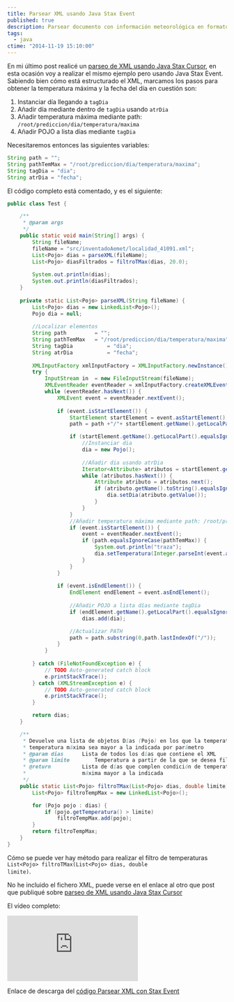 ```yaml
---
title: Parsear XML usando Java Stax Event
published: true
description: Parsear documento con información meteorológica en formato XML con Java usando Stax Event
tags:
  - java
ctime: "2014-11-19 15:10:00"
---
```


En mi último post realicé un <a href="parsear-xml-usando-java-stax-cursor/">parseo de XML usando Java Stax Cursor</a>, en esta ocasión voy a realizar el mismo ejemplo pero usando Java Stax Event. Sabiendo bien cómo está estructurado el XML, marcamos los pasos para obtener la temperatura máxima y la fecha del día en cuestión son:

<ol class="list-bullets">
	<li>Instanciar día llegando a <code>tagDia</code></li>
	<li>Añadir día mediante dentro de <code>tagDia</code> usando <code>atrDia</code></li>
	<li>Añadir temperatura máxima mediante path: <code>/root/prediccion/dia/temperatura/maxima</code></li>
	<li>Añadir POJO a lista días mediante <code>tagDia</code></li>
</ol>

Necesitaremos entonces las siguientes variables:

```java
String path = "";
String pathTemMax = "/root/prediccion/dia/temperatura/maxima";
String tagDia = "dia";
String atrDia = "fecha";
```

El código completo está comentado, y es el siguiente:

```java
public class Test {

	/**
	 * @param args
	 */
	public static void main(String[] args) {
		String fileName;
		fileName = "src/inventadoAemet/localidad_41091.xml";
		List<Pojo> dias = parseXML(fileName);
		List<Pojo> diasFiltrados = filtroTMax(dias, 20.0);
		
		System.out.println(dias);
		System.out.println(diasFiltrados);
	}
		
	private static List<Pojo> parseXML(String fileName) {
		List<Pojo> dias = new LinkedList<Pojo>();
		Pojo dia = null;
		
		//Localizar elementos
		String path			= "";
		String pathTemMax	= "/root/prediccion/dia/temperatura/maxima";
		String tagDia			= "dia";
		String atrDia			= "fecha";
		
		XMLInputFactory xmlInputFactory = XMLInputFactory.newInstance();
		try {
			InputStream in  = new FileInputStream(fileName);
			XMLEventReader eventReader = xmlInputFactory.createXMLEventReader(in);
			while (eventReader.hasNext()) {
				XMLEvent event = eventReader.nextEvent();
				
				if (event.isStartElement()) {
					StartElement startElement = event.asStartElement();
					path = path +"/"+ startElement.getName().getLocalPart();

					if (startElement.getName().getLocalPart().equalsIgnoreCase(tagDia)) {
						//Instanciar dia
						dia = new Pojo();
						
						//Añadir dia usando atrDia
						Iterator<Attribute> atributos = startElement.getAttributes();
						while (atributos.hasNext()) {
							Attribute atributo = atributos.next();
							if (atributo.getName().toString().equalsIgnoreCase(atrDia)) {
								dia.setDia(atributo.getValue());
							}
						}
					}
					//Añadir temperatura máxima mediante path: /root/prediccion/dia/temperatura/maxima
					if (event.isStartElement()) {
						event = eventReader.nextEvent();
						if (path.equalsIgnoreCase(pathTemMax)) {
							System.out.println("traza");
							dia.setTemperatura(Integer.parseInt(event.asCharacters().getData()));
						}
					}
				}
				
				if (event.isEndElement()) {
					EndElement endElement = event.asEndElement();
					
					//Añadir POJO a lista días mediante tagDia
					if (endElement.getName().getLocalPart().equalsIgnoreCase(tagDia))
						dias.add(dia);

					//Actualizar PATH 
					path = path.substring(0,path.lastIndexOf("/"));
				}
			}
			
		} catch (FileNotFoundException e) {
			// TODO Auto-generated catch block
			e.printStackTrace();
		} catch (XMLStreamException e) {
			// TODO Auto-generated catch block
			e.printStackTrace();
		}

		return dias;
	}

	/**
	 * Devuelve una lista de objetos Días (Pojo) en los que la temperatura
	 * temperatura máxima sea mayor a la indicada por parámetro
	 * @param dias		Lista de todos los días que contiene el XML
	 * @param limite		Temperatura a partir de la que se desea filtrar
	 * @return			Lista de días que complen condición de temperatura
	 * 					máxima mayor a la indicada
	 */
	public static List<Pojo> filtroTMax(List<Pojo> dias, double limite){
		List<Pojo> filtroTempMax = new LinkedList<Pojo>();

		for (Pojo pojo : dias) {
			if (pojo.getTemperatura() > limite)
				filtroTempMax.add(pojo);
		}
		return filtroTempMax;
	}
}
```

Cómo se puede ver hay método para realizar el filtro de temperaturas <code>List&lt;Pojo&gt; filtroTMax(List&lt;Pojo&gt; dias, double limite)</code>.

No he incluido el fichero XML, puede verse en el enlace al otro que post que publiqué sobre <a href="parsear-xml-usando-java-stax-cursor/">parseo de XML usando Java Stax Cursor</a>

El vídeo completo:

<div class="ratio-16-9">
    <iframe title="Parsear XML usando Java Stax Event" type="text/html" src="http://www.youtube.com/embed/LZo76kHNWh0?autoplay=0&origin=https://ivanalbizu.eu/" frameborder="0"></iframe>
</div>

Enlace de descarga del <a href="https://db.tt/1Rnb9kID" target="_blank">código Parsear XML con Stax Event</a>
